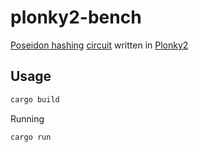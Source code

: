 # plonky2-bench

[Poseidon hashing](https://www.poseidon-hash.info/) [circuit](./plonky2-bench/README.md) written in [Plonky2](https://github.com/mir-protocol/plonky2)

## Usage

```bash
cargo build
```

Running

```bash
cargo run
```
